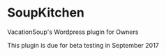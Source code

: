 # SoupKitchen
VacationSoup's Wordpress plugin for Owners

This plugin is due for beta testing in September 2017